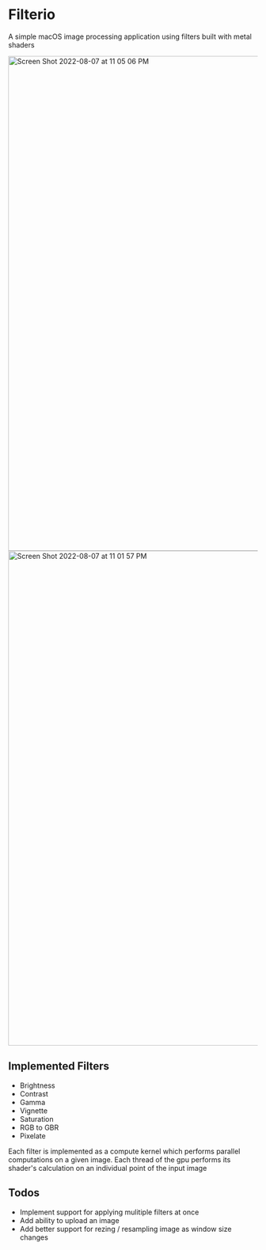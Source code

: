 # Filterio
A simple macOS image processing application using filters built with metal shaders

<img width="1000" alt="Screen Shot 2022-08-07 at 11 05 06 PM" src="https://user-images.githubusercontent.com/28976325/183350143-dbefae72-05d6-420d-87ba-9634fda4319e.png">
<img width="1000" alt="Screen Shot 2022-08-07 at 11 01 57 PM" src="https://user-images.githubusercontent.com/28976325/183350029-b010d56e-8de8-4738-ab28-765325e4a180.png">

## Implemented Filters
- Brightness
- Contrast
- Gamma
- Vignette
- Saturation
- RGB to GBR
- Pixelate

Each filter is implemented as a compute kernel which performs parallel computations on a given image. Each thread of the gpu performs its shader's calculation on an individual point of the input image


## Todos
* Implement support for applying mulitiple filters at once
* Add ability to upload an image
* Add better support for rezing / resampling image as window size changes
